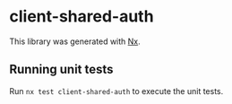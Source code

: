 # client-shared-auth

This library was generated with [Nx](https://nx.dev).

## Running unit tests

Run `nx test client-shared-auth` to execute the unit tests.
